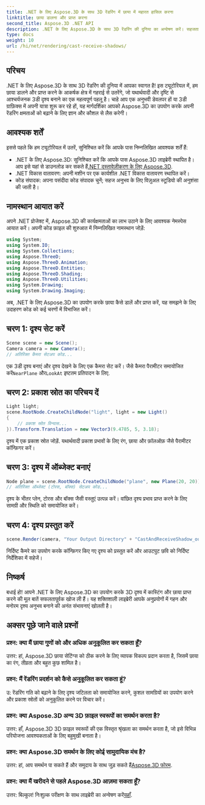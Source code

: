 ```yaml
---
title: .NET के लिए Aspose.3D के साथ 3D रेंडरिंग में छाया में महारत हासिल करना
linktitle: छाया डालना और प्राप्त करना
second_title: Aspose.3D .NET API
description: .NET के लिए Aspose.3D के साथ 3D रेंडरिंग की दुनिया का अन्वेषण करें। सहजता से छाया डालें और प्राप्त करें। अभी अपने मुफ़्त ट्रायल को डाउनलोड करें!
type: docs
weight: 10
url: /hi/net/rendering/cast-receive-shadows/
---
```

## परिचय
.NET के लिए Aspose.3D के साथ 3D रेंडरिंग की दुनिया में आपका स्वागत है! इस ट्यूटोरियल में, हम छाया डालने और प्राप्त करने के आकर्षक क्षेत्र में गहराई से उतरेंगे, जो यथार्थवादी और दृष्टि से आश्चर्यजनक 3डी दृश्य बनाने का एक महत्वपूर्ण पहलू है। चाहे आप एक अनुभवी डेवलपर हों या 3डी ग्राफ़िक्स में अपनी यात्रा शुरू कर रहे हों, यह मार्गदर्शिका आपको Aspose.3D का उपयोग करके अपनी रेंडरिंग क्षमताओं को बढ़ाने के लिए ज्ञान और कौशल से लैस करेगी।
## आवश्यक शर्तें
इससे पहले कि हम ट्यूटोरियल में उतरें, सुनिश्चित करें कि आपके पास निम्नलिखित आवश्यक शर्तें हैं:
-  .NET के लिए Aspose.3D: सुनिश्चित करें कि आपके पास Aspose.3D लाइब्रेरी स्थापित है। आप इसे यहां से डाउनलोड कर सकते हैं[.NET दस्तावेज़ीकरण के लिए Aspose.3D](https://reference.aspose.com/3d/net/).
- .NET विकास वातावरण: अपनी मशीन पर एक कार्यशील .NET विकास वातावरण स्थापित करें।
- कोड संपादक: अपना पसंदीदा कोड संपादक चुनें; सहज अनुभव के लिए विज़ुअल स्टूडियो की अनुशंसा की जाती है।
## नामस्थान आयात करें
अपने .NET प्रोजेक्ट में, Aspose.3D की कार्यक्षमताओं का लाभ उठाने के लिए आवश्यक नेमस्पेस आयात करें। अपनी कोड फ़ाइल की शुरुआत में निम्नलिखित नामस्थान जोड़ें:
```csharp
using System;
using System.IO;
using System.Collections;
using Aspose.ThreeD;
using Aspose.ThreeD.Animation;
using Aspose.ThreeD.Entities;
using Aspose.ThreeD.Shading;
using Aspose.ThreeD.Utilities;
using System.Drawing;
using System.Drawing.Imaging;
```
अब, .NET के लिए Aspose.3D का उपयोग करके छाया कैसे डालें और प्राप्त करें, यह समझने के लिए उदाहरण कोड को कई चरणों में विभाजित करें।
## चरण 1: दृश्य सेट करें
```csharp
Scene scene = new Scene();
Camera camera = new Camera();
// अतिरिक्त कैमरा सेटअप कोड...
```
एक 3डी दृश्य बनाएं और दृश्य देखने के लिए एक कैमरा सेट करें। जैसे कैमरा पैरामीटर समायोजित करें`NearPlane` और`LookAt` इष्टतम प्रतिपादन के लिए.
## चरण 2: प्रकाश स्रोत का परिचय दें
```csharp
Light light;
scene.RootNode.CreateChildNode("light", light = new Light()
{
    // प्रकाश स्रोत विन्यास...
}).Transform.Translation = new Vector3(9.4785, 5, 3.18);
```
दृश्य में एक प्रकाश स्रोत जोड़ें. यथार्थवादी प्रकाश प्रभावों के लिए रंग, छाया और फ़ॉलऑफ़ जैसे पैरामीटर कॉन्फ़िगर करें।
## चरण 3: दृश्य में ऑब्जेक्ट बनाएं
```csharp
Node plane = scene.RootNode.CreateChildNode("plane", new Plane(20, 20));
// अतिरिक्त ऑब्जेक्ट (टोरस, बॉक्स) सेटअप कोड...
```
दृश्य के भीतर प्लेन, टोरस और बॉक्स जैसी वस्तुएं उत्पन्न करें। वांछित दृश्य प्रभाव प्राप्त करने के लिए सामग्री और स्थिति को समायोजित करें।
## चरण 4: दृश्य प्रस्तुत करें
```csharp
scene.Render(camera, "Your Output Directory" + "CastAndReceiveShadow_out.png", new Size(1024, 1024), ImageFormat.Png, opt);
```
निर्दिष्ट कैमरे का उपयोग करके कॉन्फ़िगर किए गए दृश्य को प्रस्तुत करें और आउटपुट छवि को निर्दिष्ट निर्देशिका में सहेजें।
## निष्कर्ष
बधाई हो! आपने .NET के लिए Aspose.3D का उपयोग करके 3D दृश्य में कास्टिंग और छाया प्राप्त करने की मूल बातें सफलतापूर्वक खोज ली हैं। यह शक्तिशाली लाइब्रेरी आपके अनुप्रयोगों में गहन और मनोरम दृश्य अनुभव बनाने की अनंत संभावनाएं खोलती है।
## अक्सर पूछे जाने वाले प्रश्नों
### प्रश्न: क्या मैं छाया गुणों को और अधिक अनुकूलित कर सकता हूँ?
उत्तर: हां, Aspose.3D छाया सेटिंग्स को ठीक करने के लिए व्यापक विकल्प प्रदान करता है, जिसमें छाया का रंग, तीव्रता और बहुत कुछ शामिल है।
### प्रश्न: मैं रेंडरिंग प्रदर्शन को कैसे अनुकूलित कर सकता हूं?
उ: रेंडरिंग गति को बढ़ाने के लिए दृश्य जटिलता को समायोजित करने, कुशल सामग्रियों का उपयोग करने और प्रकाश स्रोतों को अनुकूलित करने पर विचार करें।
### प्रश्न: क्या Aspose.3D अन्य 3D फ़ाइल स्वरूपों का समर्थन करता है?
उत्तर: हाँ, Aspose.3D 3D फ़ाइल स्वरूपों की एक विस्तृत श्रृंखला का समर्थन करता है, जो इसे विभिन्न परियोजना आवश्यकताओं के लिए बहुमुखी बनाता है।
### प्रश्न: क्या Aspose.3D समर्थन के लिए कोई सामुदायिक मंच है?
 उत्तर: हां, आप समर्थन पा सकते हैं और समुदाय के साथ जुड़ सकते हैं[Aspose.3D फोरम](https://forum.aspose.com/c/3d/18).
### प्रश्न: क्या मैं खरीदने से पहले Aspose.3D आज़मा सकता हूँ?
 उत्तर: बिल्कुल! निःशुल्क परीक्षण के साथ लाइब्रेरी का अन्वेषण करें[यहाँ](https://releases.aspose.com/).
